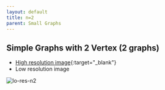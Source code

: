 ```yaml
---
layout: default
title: n=2
parent: Small Graphs
---
```


## Simple Graphs with 2 Vertex (2 graphs)

- [High resolution image][hi-res-n2]{:target="_blank"}
- Low resolution image

![lo-res-n2][lo-res-n2]

[hi-res-n2]: https://github.com/mogproject/graph-gallery/wiki/img/SimpleGraphsN2.png
[lo-res-n2]: https://github.com/mogproject/graph-gallery/wiki/img/SimpleGraphsN2_s.png